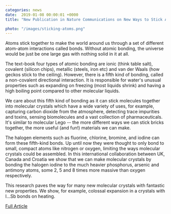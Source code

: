 ```yaml
---                                                                                                                                                                                      
categories: news                                                                                                                                                                 
date:  2019-01-08 00:00:01 +0000                                                                                                                                                        
title: "New Publication in Nature Communications on New Ways to Stick Atoms Together"

photo: "/images/sticking-atoms.png"
---            
```


Atoms stick together to make the world around us through a set of different atom-atom interactions called bonds. Without atomic bonding, the universe would be just be one large gas with nothing solid in it at all.

The text-book four types of atomic bonding are ionic (think table salt), covalent (silicon chips), metallic (steels, iron etc) and van der Waals (how geckos stick to the ceiling). However, there is a fifth kind of bonding, called a non-covalent directional interaction.  It is responsible for water's unusual properties such as expanding on freezing (most liquids shrink) and having a high boiling point compared to other molecular liquids.

We care about this fifth kind of bonding as it can stick molecules together into molecular crystals which have a wide variety of uses, for example, capturing carbon dioxide from the atmosphere, detecting trace impurities and toxins, sensing biomolecules and a vast collection of pharmaceuticals.  It's similar to molecular Lego -- the more different ways we can stick bricks together, the more useful (and fun!) materials we can make.

The halogen elements such as fluorine, chlorine, bromine, and iodine can form these fifth-kind bonds. Up until now they were thought to only bond to small, compact atoms like nitrogen or oxygen, limiting the ways molecular crystals could be assembled. In this international collaboration between UK, Canada and Croatia we show that we can make molecular crystals by bonding the halogen iodine to the much heavier phosphorus, arsenic and antimony atoms, some 2, 5 and 8 times more massive than oxygen respectively.

 This research paves the way for many new molecular crystals with fantastic new properties.  We show, for example, colossal expansion in a crystals with I...Sb bonds on heating.


[Full Article](https://doi.org/10.1038/s41467-018-07957-6)
